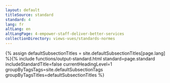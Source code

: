 ```yaml
---
layout: default
titleSource: standard
standard: 4
lang: fr
altLang: en
altLangPage: 4-empower-staff-deliver-better-services
collectionDirectory: views-vues/standards-normes
---
```

{% assign defaultSubsectionTitles = site.defaultSubsectionTitles[page.lang] %}{% 
include functions/output-standard.html standard=page.standard includeStandardTitle=false currentHeadingLevel=1 groupByTagsTags=site.defaultSubsectionTags groupByTagsTitles=defaultSubsectionTitles %}
